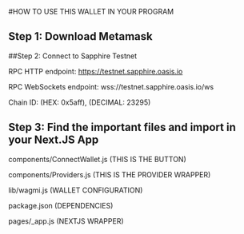 #HOW TO USE THIS WALLET IN YOUR PROGRAM

## Step 1: Download Metamask

##Step 2: Connect to Sapphire Testnet

RPC HTTP endpoint: https://testnet.sapphire.oasis.io

RPC WebSockets endpoint: wss://testnet.sapphire.oasis.io/ws

Chain ID: (HEX: 0x5aff), (DECIMAL: 23295)

## Step 3: Find the important files and import in your Next.JS App

components/ConnectWallet.js (THIS IS THE BUTTON)

components/Providers.js (THIS IS THE PROVIDER WRAPPER)

lib/wagmi.js (WALLET CONFIGURATION)

package.json (DEPENDENCIES)

pages/_app.js (NEXTJS WRAPPER)